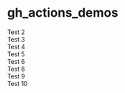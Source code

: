 # gh_actions_demos
Test 2    
Test 3    
Test 4    
Test 5    
Test 6    
Test 8    
Test 9    
Test 10   
